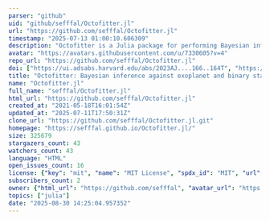 ```yaml
---
parser: "github"
uid: "github/sefffal/Octofitter.jl"
url: "https://github.com/sefffal/Octofitter.jl"
timestamp: "2025-07-13 01:00:10.606309"
description: "Octofitter is a Julia package for performing Bayesian inference against a wide variety of exoplanet and binary star data."
avatar: "https://avatars.githubusercontent.com/u/7330605?v=4"
repo_url: "https://github.com/sefffal/Octofitter.jl"
doi: ["https://ui.adsabs.harvard.edu/abs/2023AJ....166..164T", "https://ui.adsabs.harvard.edu/abs/2025ascl.soft06015T/abstract"]
title: "Octofitter: Bayesian inference against exoplanet and binary star data"
name: "Octofitter.jl"
full_name: "sefffal/Octofitter.jl"
html_url: "https://github.com/sefffal/Octofitter.jl"
created_at: "2021-05-18T16:01:54Z"
updated_at: "2025-07-11T17:50:31Z"
clone_url: "https://github.com/sefffal/Octofitter.jl.git"
homepage: "https://sefffal.github.io/Octofitter.jl/"
size: 325679
stargazers_count: 43
watchers_count: 43
language: "HTML"
open_issues_count: 16
license: {"key": "mit", "name": "MIT License", "spdx_id": "MIT", "url": "https://api.github.com/licenses/mit", "node_id": "MDc6TGljZW5zZTEz"}
subscribers_count: 2
owner: {"html_url": "https://github.com/sefffal", "avatar_url": "https://avatars.githubusercontent.com/u/7330605?v=4", "login": "sefffal", "type": "User"}
topics: ["julia"]
date: "2025-08-30 14:25:04.957352"
---
```


